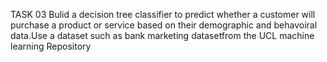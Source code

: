 TASK 03 Bulid a decision tree classifier to predict whether a customer will purchase a product or service based  on their demographic and behavoiral data.Use a dataset such as bank marketing datasetfrom the UCL machine learning Repository
